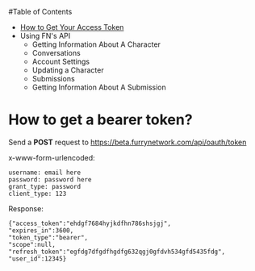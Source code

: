 #Table of Contents


* [How to Get Your Access Token](https://github.com/ConnorTheFox/FurryNetworkAPI#how-to-get-a-bearer-token)
* Using FN's API
  * Getting Information About A Character
  * Conversations
  * Account Settings
  * Updating a Character
  * Submissions
  * Getting Information About A Submission

# How to get a bearer token?

Send a **POST** request to https://beta.furrynetwork.com/api/oauth/token


x-www-form-urlencoded:
```
username: email here
password: password here
grant_type: password
client_type: 123
```

Response:
```
{"access_token":"ehdgf7684hyjkdfhn786shsjgj",
"expires_in":3600,
"token_type":"bearer",
"scope":null,
"refresh_token":"egfdg7dfgdfhgdfg632qgj0gfdvh534gfd5435fdg",
"user_id":12345}
```
